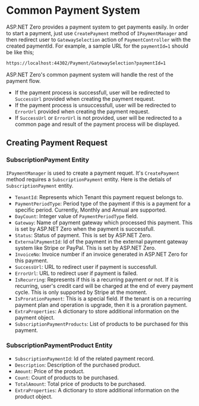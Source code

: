 # Common Payment System

ASP.NET Zero provides a payment system to get payments easily. In order to start a payment, just use `CreatePayment` method of `IPaymentManager` and then redirect user to `GatewaySelection` action of `PaymentController` with the created paymentId. For example, a sample URL for the `paymentId=1` should be like this;

```bash
https://localhost:44302/Payment/GatewaySelection?paymentId=1
```

ASP.NET Zero's common payment system will handle the rest of the payment flow. 

- If the payment process is successfull, user will be redirected to `SuccessUrl` provided when creating the payment request.
- If the payment process is unsuccessfull, user will be redirected to `ErrorUrl` provided when creating the payment request.
- If `SuccessUrl` or `ErrorUrl` is not provided, user will be redirected to a common page and result of the payment process will be displayed.

## Creating Payment Request

### SubscriptionPayment Entity

`IPaymentManager` is used to create a payment requet. It's `CreatePayment` method requires a `SubscriptionPayment` entity. Here is the detials of `SubscriptionPayment` entity.

* `TenantId`: Represents which Tenant this payment request belongs to.
* `PaymentPeriodType`: Period type of the payment if this is a payment for a specific period. Currently, Monthly and Annual are supported.
* `DayCount`: Integer value of `PaymentPeriodType` field.
* `Gateway`: Name of payment gateway which processed this payment. This is set by ASP.NET Zero when the payment is successfull.
* `Status`: Status of payment. This is set by ASP.NET Zero. 
* `ExternalPaymentId`: Id of the payment in the external payment gateway system like Stripe or PayPal. This is set by ASP.NET Zero. 
* `InvoiceNo`: Invoice number if an invoice generated in ASP.NET Zero for this payment.
* `SuccessUrl`: URL to redirect user if payment is successfull.
* `ErrorUrl`: URL to redirect user if payment is failed.
* `IsRecurring`: Represents if this is a recurring payment or not. If it is recurring, user's credit card will be charged at the end of every payment cycle. This is only supported by Stripe at the moment.
* `IsProrationPayment`: This is a special field. If the tenant is on a recurring payment plan and operation is upgrade, then it is a proration payment.
* `ExtraProperties`: A dictionary to store additional information on the payment object. 
* `SubscriptionPaymentProducts`: List of products to be purchased for this payment. 

### SubscriptionPaymentProduct Entity

* `SubscriptionPaymentId`: Id of the related payment record.
* `Description`: Description of the purchased product.
* `Amount`: Price of the product.
* `Count`: Count of products to be purchased.
* `TotalAmount`: Total price of products to be purchased.
* `ExtraProperties`: A dictionary to store additional information on the product object. 